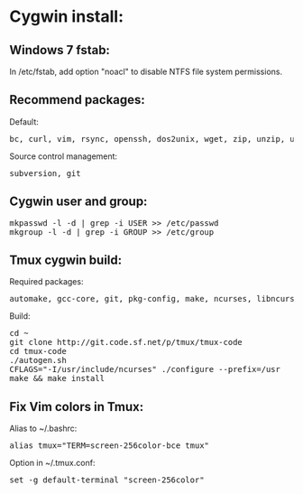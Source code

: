 Cygwin install:
===============

Windows 7 fstab:
---------------

In /etc/fstab, add option "noacl" to disable NTFS file system permissions.

Recommend packages:
---------------

Default:

<pre>
bc, curl, vim, rsync, openssh, dos2unix, wget, zip, unzip, util-linux, procps, ncurses, keychain, mc, pwgen, libiconv
</pre>

Source control management:

<pre>
subversion, git
</pre>

Cygwin user and group:
--------------

<pre>
mkpasswd -l -d | grep -i USER >> /etc/passwd
mkgroup -l -d | grep -i GROUP >> /etc/group
</pre>


Tmux cygwin build:
--------------

Required packages:

<pre>
automake, gcc-core, git, pkg-config, make, ncurses, libncurses-devel, libevent, libevent-devel
</pre>

Build:

<pre>
cd ~
git clone http://git.code.sf.net/p/tmux/tmux-code
cd tmux-code
./autogen.sh
CFLAGS="-I/usr/include/ncurses" ./configure --prefix=/usr
make && make install
</pre>

Fix Vim colors in Tmux:
--------------

Alias to ~/.bashrc:

<pre>
alias tmux="TERM=screen-256color-bce tmux"
</pre>

Option in ~/.tmux.conf:

<pre>
set -g default-terminal "screen-256color"
</pre>

